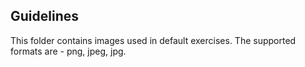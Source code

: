 ## Guidelines
This folder contains images used in default exercises. The supported formats are - png, jpeg, jpg.